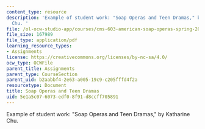 ```yaml
---
content_type: resource
description: 'Example of student work: "Soap Operas and Teen Dramas," by Katharine
  Chu. '
file: /ol-ocw-studio-app/courses/cms-603-american-soap-operas-spring-2008/5e1a5c076073edf08f91d8ccff705891_chu.pdf
file_size: 167989
file_type: application/pdf
learning_resource_types:
- Assignments
license: https://creativecommons.org/licenses/by-nc-sa/4.0/
ocw_type: OCWFile
parent_title: Assignments
parent_type: CourseSection
parent_uid: b2aabbf4-2e63-a005-19c9-c205fffd4f2a
resourcetype: Document
title: Soap Operas and Teen Dramas
uid: 5e1a5c07-6073-edf0-8f91-d8ccff705891
---
```

Example of student work: "Soap Operas and Teen Dramas," by Katharine Chu. 